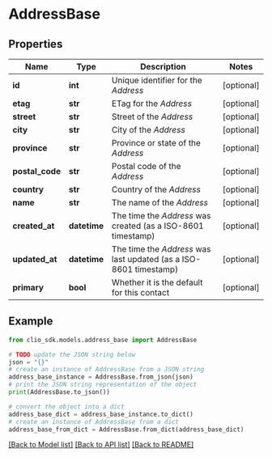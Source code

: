 # AddressBase


## Properties

Name | Type | Description | Notes
------------ | ------------- | ------------- | -------------
**id** | **int** | Unique identifier for the *Address* | [optional] 
**etag** | **str** | ETag for the *Address* | [optional] 
**street** | **str** | Street of the *Address* | [optional] 
**city** | **str** | City of the *Address* | [optional] 
**province** | **str** | Province or state of the *Address* | [optional] 
**postal_code** | **str** | Postal code of the *Address* | [optional] 
**country** | **str** | Country of the *Address* | [optional] 
**name** | **str** | The name of the *Address* | [optional] 
**created_at** | **datetime** | The time the *Address* was created (as a ISO-8601 timestamp) | [optional] 
**updated_at** | **datetime** | The time the *Address* was last updated (as a ISO-8601 timestamp) | [optional] 
**primary** | **bool** | Whether it is the default for this contact | [optional] 

## Example

```python
from clio_sdk.models.address_base import AddressBase

# TODO update the JSON string below
json = "{}"
# create an instance of AddressBase from a JSON string
address_base_instance = AddressBase.from_json(json)
# print the JSON string representation of the object
print(AddressBase.to_json())

# convert the object into a dict
address_base_dict = address_base_instance.to_dict()
# create an instance of AddressBase from a dict
address_base_from_dict = AddressBase.from_dict(address_base_dict)
```
[[Back to Model list]](../README.md#documentation-for-models) [[Back to API list]](../README.md#documentation-for-api-endpoints) [[Back to README]](../README.md)


